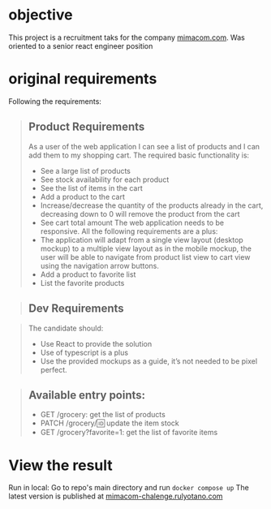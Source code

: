 # objective
This project is a recruitment taks for the company [mimacom.com](https://www.mimacom.com). Was oriented to a senior react engineer position

# original requirements
Following the requirements:

> ## Product Requirements
> As a user of the web application I can see a list of products and I can add them to my shopping cart.
> The required basic functionality is:
> - See a large list of products
> - See stock availability for each product
> - See the list of items in the cart
> - Add a product to the cart
> - Increase/decrease the quantity of the products already in the cart, decreasing down to 0 will
> remove the product from the cart
> - See cart total amount
> The web application needs to be responsive. All the following requirements are a plus:
> - The application will adapt from a single view layout (desktop mockup) to a multiple view
> layout as in the mobile mockup, the user will be able to navigate from product list view to
> cart view using the navigation arrow buttons.
> - Add a product to favorite list
> - List the favorite products

> ## Dev Requirements

> The candidate should:
> - Use React to provide the solution
> - Use of typescript is a plus
> - Use the provided mockups as a guide, it’s not needed to be pixel perfect.

> ## Available entry points:
> - GET /grocery: get the list of products
> - PATCH /grocery/:id: update the item stock
> - GET /grocery?favorite=1: get the list of favorite items

# View the result
Run in local: Go to repo's main directory and run `docker compose up`
The latest version is published at [mimacom-chalenge.rulyotano.com](https://mimacom-chalenge.rulyotano.com)
